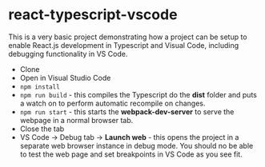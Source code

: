 # react-typescript-vscode
This is a very basic project demonstrating how a project can be setup to enable React.js development in Typescript and Visual Code, including debugging functionality in VS Code.

* Clone
* Open in Visual Studio Code
* `npm install`
* `npm run build` - this compiles the Typescript do the **dist** folder and puts a watch on to perform automatic recompile on changes.
* `npm run start` - this starts the **webpack-dev-server** to serve the webpage in a normal browser tab.
* Close the tab
* VS Code -> Debug tab -> **Launch web** - this opens the project in a separate web browser instance in debug mode. You should no be able to test the web page and set breakpoints in VS Code as you see fit.
